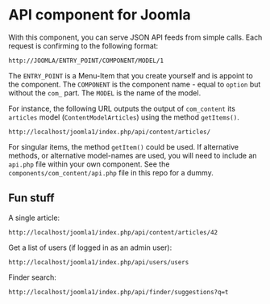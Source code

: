 # API component for Joomla
With this component, you can serve JSON API feeds from simple calls. Each request is confirming to the following format:

    http://JOOMLA/ENTRY_POINT/COMPONENT/MODEL/1

The `ENTRY_POINT` is a Menu-Item that you create yourself and is appoint to the component. The `COMPONENT` is the component name - equal to `option` but without the `com_` part. The `MODEL` is the name of the model.

For instance, the following URL outputs the output of `com_content` its `articles` model (`ContentModelArticles`) using the method `getItems()`.

    http://localhost/joomla1/index.php/api/content/articles/
    
For singular items, the method `getItem()` could be used. If alternative methods, or alternative model-names are used, you will need to include an `api.php` file within your own component. See the `components/com_content/api.php` file in this repo for a dummy.
    
## Fun stuff
A single article:

    http://localhost/joomla1/index.php/api/content/articles/42
    
Get a list of users (if logged in as an admin user):

    http://localhost/joomla1/index.php/api/users/users

Finder search:

    http://localhost/joomla1/index.php/api/finder/suggestions?q=t